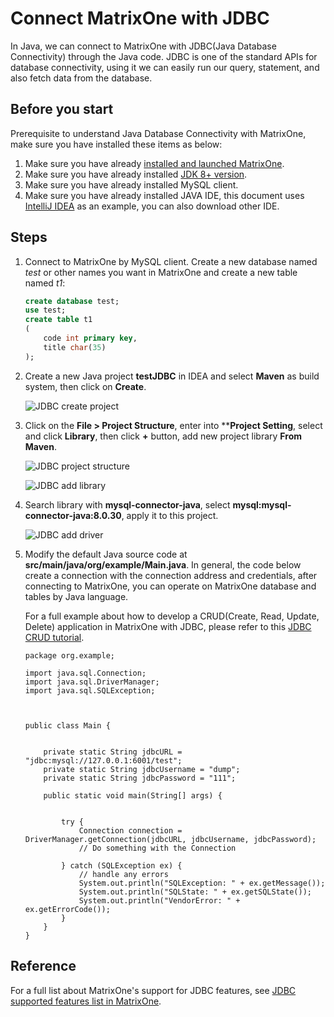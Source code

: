# Connect MatrixOne with JDBC

In Java, we can connect to MatrixOne with JDBC(Java Database Connectivity) through the Java code. JDBC is one of the standard APIs for database connectivity, using it we can easily run our query, statement, and also fetch data from the database.

## Before you start

Prerequisite to understand Java Database Connectivity with MatrixOne, make sure you have installed these items as below:

1. Make sure you have already [installed and launched MatrixOne](../../../Get-Started/install-standalone-matrixone.md).
2. Make sure you have already installed [JDK 8+ version](https://www.oracle.com/sg/java/technologies/javase/javase8-archive-downloads.html).
3. Make sure you have already installed MySQL client.
4. Make sure you have already installed JAVA IDE, this document uses [IntelliJ IDEA](https://www.jetbrains.com/idea/) as an example, you can also download other IDE.

## Steps

1. Connect to MatrixOne by MySQL client. Create a new database named *test* or other names you want in MatrixOne and create a new table named *t1*:

    ```sql
    create database test;
    use test;
    create table t1
    (
        code int primary key,
        title char(35)
    );
    ```

2. Create a new Java project **testJDBC** in IDEA and select **Maven** as build system, then click on **Create**.

    ![JDBC create project](https://github.com/matrixorigin/artwork/blob/main/docs/develop/JDBC_connect/JDBC-create-project.png?raw=true)

3. Click on the **File > Project Structure**, enter into ****Project Setting**, select and click **Library**, then click **+** button, add new project library **From Maven**.

    ![JDBC project structure](https://github.com/matrixorigin/artwork/blob/main/docs/develop/JDBC_connect/JDBC-project-structure.png?raw=true)

    ![JDBC add library](
https://github.com/matrixorigin/artwork/blob/main/docs/develop/JDBC_connect/JDBC-from-maven.png?raw=true)

4. Search library with **mysql-connector-java**,  select **mysql:mysql-connector-java:8.0.30**, apply it to this project.

    ![JDBC add driver](https://github.com/matrixorigin/artwork/blob/main/docs/develop/JDBC_connect/JDBC-add-driver.png?raw=true)

5. Modify the default Java source code at **src/main/java/org/example/Main.java**. In general, the code below create a connection with the connection address and credentials, after connecting to MatrixOne, you can operate on MatrixOne database and tables by Java language.

    For a full example about how to develop a CRUD(Create, Read, Update, Delete) application in MatrixOne with JDBC, please refer to this [JDBC CRUD tutorial](../../../Tutorial/develop-java-crud-demo.md).

    ```
    package org.example;

    import java.sql.Connection;
    import java.sql.DriverManager;
    import java.sql.SQLException;



    public class Main {


        private static String jdbcURL = "jdbc:mysql://127.0.0.1:6001/test";
        private static String jdbcUsername = "dump";
        private static String jdbcPassword = "111";

        public static void main(String[] args) {


            try {
                Connection connection = DriverManager.getConnection(jdbcURL, jdbcUsername, jdbcPassword);
                // Do something with the Connection

            } catch (SQLException ex) {
                // handle any errors
                System.out.println("SQLException: " + ex.getMessage());
                System.out.println("SQLState: " + ex.getSQLState());
                System.out.println("VendorError: " + ex.getErrorCode());
            }
        }
    }

    ```

## Reference

For a full list about MatrixOne's support for JDBC features, see [JDBC supported features list in MatrixOne](../../../Reference/Limitations/mo-jdbc-feature-list.md).
